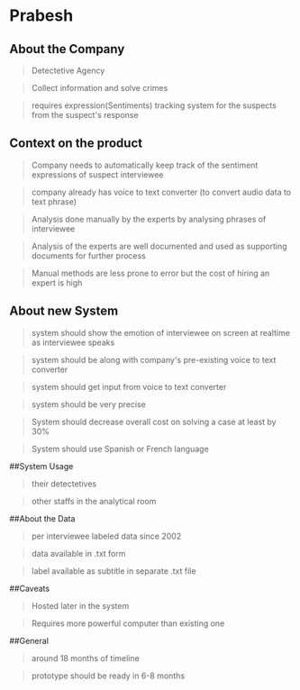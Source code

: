 # Prabesh

## About the Company
> Detectetive Agency

> Collect information and solve crimes

> requires expression(Sentiments) tracking system for the suspects from the  suspect's response

## Context on the product
> Company needs to automatically keep track of the sentiment expressions of suspect interviewee

> company already has voice to text converter (to convert audio data to text phrase)

> Analysis done manually by the experts by analysing phrases of interviewee

> Analysis of the experts are well documented and used as supporting documents for further process

> Manual methods are less prone to error but the cost of hiring an expert is high
	
## About new System
> system should show the emotion of interviewee on screen at realtime as interviewee speaks

> system should be along with company's pre-existing voice to text converter

> system should get input from voice to text converter

> system should be very precise

> System should decrease overall cost on solving a case at least by 30%

> System should use Spanish or French language
	
##System Usage
> their detectetives

> other staffs in the analytical room

##About the Data
> per interviewee labeled data since 2002

> data available in .txt form

> label available as subtitle in separate .txt file

##Caveats
> Hosted later in the system

> Requires more powerful computer than existing one

##General
> around 18 months of timeline

> prototype should be ready in 6-8 months